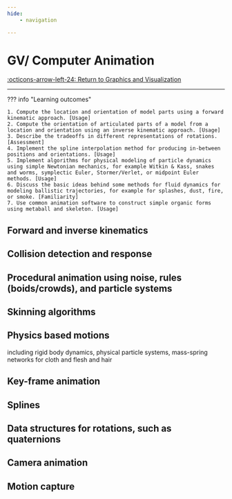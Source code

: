 ```yaml
---
hide:
    - navigation

---
```


# GV/ Computer Animation

[:octicons-arrow-left-24: Return to Graphics and Visualization](/Knowledge-Notebook/Graphics-Visualization/)

---

??? info "Learning outcomes"

    1. Compute the location and orientation of model parts using a forward kinematic approach. [Usage]
    2. Compute the orientation of articulated parts of a model from a location and orientation using an inverse kinematic approach. [Usage]
    3. Describe the tradeoffs in different representations of rotations. [Assessment]
    4. Implement the spline interpolation method for producing in-between positions and orientations. [Usage]
    5. Implement algorithms for physical modeling of particle dynamics using simple Newtonian mechanics, for example Witkin & Kass, snakes and worms, symplectic Euler, Stormer/Verlet, or midpoint Euler methods. [Usage]
    6. Discuss the basic ideas behind some methods for fluid dynamics for modeling ballistic trajectories, for example for splashes, dust, fire, or smoke. [Familiarity]
    7. Use common animation software to construct simple organic forms using metaball and skeleton. [Usage]

## Forward and inverse kinematics

## Collision detection and response

## Procedural animation using noise, rules (boids/crowds), and particle systems

## Skinning algorithms

## Physics based motions

including rigid body dynamics, physical particle systems,  mass-spring networks for cloth and flesh and hair

## Key-frame animation

## Splines

## Data structures for rotations, such as quaternions

## Camera animation

## Motion capture

